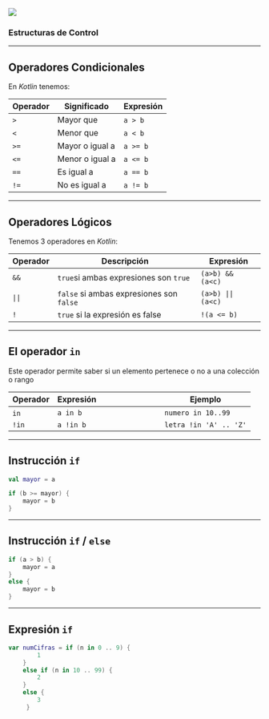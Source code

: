 ![](https://kotlinlang.org/assets/images/twitter-card/kotlin_800x320.png)

### Estructuras de Control

---

## Operadores Condicionales

En *Kotlin* tenemos:

| Operador | Significado     | Expresión |
|----------|-----------------|-----------|
| `>`        | Mayor que       | `a > b`     |
| `<`        | Menor que       | `a < b`     |
| `>=`       | Mayor o igual a | `a >= b`    |
| `<=`       | Menor o igual a | `a <= b`    |
| `==`       | Es igual a      | `a == b`    |
| `!=`       | No es igual a   | `a != b`    |

---

## Operadores Lógicos

Tenemos 3 operadores en *Kotlin*:

| Operador | Descripción                              | Expresión        |
|----------|------------------------------------------|------------------|
| `&&`     | `true`si ambas expresiones son `true`    | `(a>b) && (a<c)` |
| `\|\|`   | `false` si ambas expresiones son `false` | `(a>b) \|\| (a<c)` |
| `!`      | `true` si la expresión es false          | `!(a <= b)`      |

---

## El operador `in`

Este operador permite saber si un elemento pertenece o no a una colección o rango


| Operador | Expresión                              | Ejemplo |
|----------|------------------------------------------|------------------|
| `in`     | `a in b` | `numero in 10..99` |
| `!in`    | `a !in b` | `letra !in 'A' .. 'Z'` |

---

## Instrucción `if`

```kotlin
val mayor = a

if (b >= mayor) {
    mayor = b
}
```

---

## Instrucción `if` / `else`

```kotlin
if (a > b) {
    mayor = a
}
else {
    mayor = b
}
```

---

## Expresión `if` 

```kotlin
var numCifras = if (n in 0 .. 9) {
        1
    }
    else if (n in 10 .. 99) {
        2
    }
    else {
        3
     }
```
